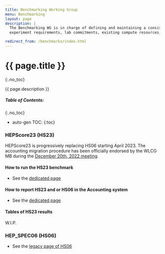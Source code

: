 ```yaml
---
title: Benchmarking Working Group
menu: Benchmarking
layout: page
description: |
  The Benchmarking WG is in charge of defining and maintaining a consistent and reproducible CPU benchmark to describe
  experiment requirements, lab commitments, existing compute resources, as well as procurements of new hardware.

redirect_from: /benchmarks/index.html
---
```


# {{ page.title }}
{:.no_toc}

{{ page.description }}

##### Table of Contents:
{:.no_toc}
* auto-gen TOC:
{:toc}

### HEPScore23 (HS23)

HEPScore23 is progressively replacing HS06 starting April 2023. 
The accounting migration procedure has been officially endorsed by the WLCG MB during the [December 20th, 2022 meeting](https://wlcg-docs.web.cern.ch/boards/MB/Minutes/2022/MB-Minutes-20221220-2.pdf).  

#### How to run the HS23 benchmark

* See the [dedicated page](/benchmarking/how_to_run_HS23.html) 

#### How to report HS23 and or HS06 in the Accounting system

* See the [dedicated page](/benchmarking/accounting_migration.html) 

#### Tables of HS23 results
   W.I.P.

### HEP_SPEC06 (HS06)


* See the [legacy page of HS06](/benchmarking/how_to_run_hs06.html) 


